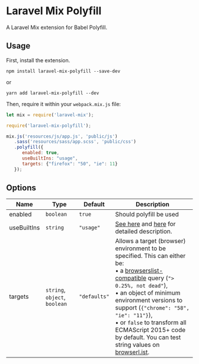 # Laravel Mix Polyfill

A Laravel Mix extension for Babel Polyfill.

## Usage

First, install the extension.

```
npm install laravel-mix-polyfill --save-dev
```

or

```
yarn add laravel-mix-polyfill --dev
```

Then, require it within your `webpack.mix.js` file:

```js
let mix = require('laravel-mix');

require('laravel-mix-polyfill');

mix.js('resources/js/app.js', 'public/js')
   .sass('resources/sass/app.scss', 'public/css')
   .polyfill({
      enabled: true,
      useBuiltIns: "usage",
      targets: {"firefox": "50", "ie": 11}
   });
```

## Options

| Name        | Type                          | Default      | Description   |
| ----------- | ----------------------------- | ------------ | ------------- |
| enabled     | `boolean`                     | `true`       | Should polyfill be used |
| useBuiltIns | `string`                      | `"usage"`    | [See here](https://babeljs.io/docs/en/babel-preset-env#usebuiltins) and [here](https://babeljs.io/docs/en/babel-polyfill#usage-in-node-browserify-webpack) for detailed description. |
| targets     | `string`, `object`, `boolean` | `"defaults"` | Allows a target (browser) environment to be specified. This can either be: <br> &bull; a [browserslist-compatible](https://github.com/ai/browserslist) query (`"> 0.25%, not dead"`), <br> &bull; an object of minimum environment versions to support (`{"chrome": "58", "ie": "11"}`),<br> &bull; or `false` to transform all ECMAScript 2015+ code by default. You can test string values on [browserl.ist](https://browserl.ist/). |